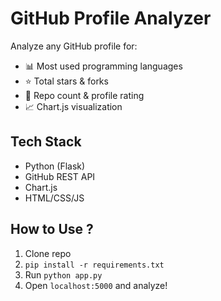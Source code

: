# GitHub Profile Analyzer

Analyze any GitHub profile for:

- 📊 Most used programming languages
- ⭐ Total stars & forks
- 🔁 Repo count & profile rating
- 📈 Chart.js visualization

## Tech Stack
- Python (Flask)
- GitHub REST API
- Chart.js
- HTML/CSS/JS

## How to Use ?

1. Clone repo
2. `pip install -r requirements.txt`
3. Run `python app.py`
4. Open `localhost:5000` and analyze!


